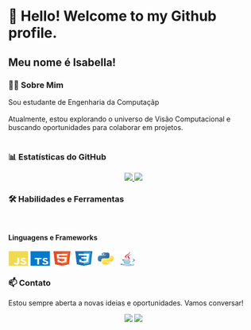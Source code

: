 # 👋 Hello! Welcome to my Github profile.
## Meu nome é Isabella!

### 👨‍💻 Sobre Mim

<p>
  Sou estudante de Engenharia da Computaçãp
  <br><br>
  Atualmente, estou explorando o universo de Visão Computacional e buscando oportunidades para colaborar em projetos.
  <br><br>
</p>

### 📊 Estatísticas do GitHub

<div align="center">
  <a href="https://github.com/Isabella-Costa">
    <img height="150em" src="https://github-readme-stats.vercel.app/api?username=Isabella-Costa&show_icons=true&theme=dracula&include_all_commits=true&count_private=true"/>
    <img height="150em" src="https://github-readme-stats.vercel.app/api/top-langs/?username=Isabella-Costa&layout=compact&langs_count=7&theme=dracula"/>
  </a>
</div>


### 🛠️ Habilidades e Ferramentas

<div style="display: inline_block"><br>
  <h4>Linguagens e Frameworks</h4>
  <img align="center" alt="JS" height="30" width="40" src="https://raw.githubusercontent.com/devicons/devicon/master/icons/javascript/javascript-plain.svg">
  <img align="center" alt="TS" height="30" width="40" src="https://raw.githubusercontent.com/devicons/devicon/master/icons/typescript/typescript-plain.svg">
  <img align="center" alt="HTML" height="30" width="40" src="https://raw.githubusercontent.com/devicons/devicon/master/icons/html5/html5-original.svg">
  <img align="center" alt="CSS" height="30" width="40" src="https://raw.githubusercontent.com/devicons/devicon/master/icons/css3/css3-original.svg">
  <img align="center" alt="Python" height="30" width="40" src="https://raw.githubusercontent.com/devicons/devicon/master/icons/python/python-original.svg">
  <img align="center" alt="Java" height="30" width="40" src="https://raw.githubusercontent.com/devicons/devicon/master/icons/java/java-original.svg">
</div>

### 📫 Contato

<p>
  Estou sempre aberta a novas ideias e oportunidades. Vamos conversar!
</p>

<div align="center">
  <a href="mailto:ivgc@poli.br"><img src="https://img.shields.io/badge/Gmail-D14836?style=for-the-badge&logo=gmail&logoColor=white" /></a>
  <a href="https://www.linkedin.com/in/isabella-costa2003" target="_blank"><img src="https://img.shields.io/badge/LinkedIn-0077B5?style=for-the-badge&logo=linkedin&logoColor=white" /></a>
</div>

